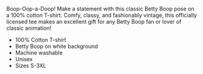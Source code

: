 Boop-Oop-a-Doop! Make a statement with this classic Betty Boop pose on a 100% cotton T-shirt. Comfy, classy, and fashionably vintage, this officially licensed tee makes an excellent gift for any Betty Boop fan or lover of classic animation!

- 100% Cotton T-shirt
- Betty Boop on white background
- Machine washable
- Unisex
- Sizes S-3XL